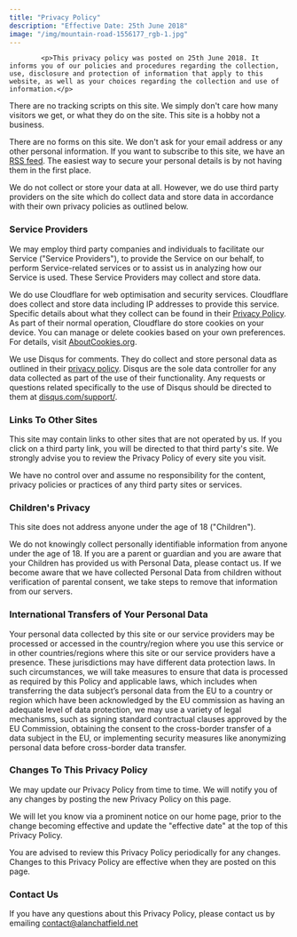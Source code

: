 ```yaml
---
title: "Privacy Policy"
description: "Effective Date: 25th June 2018"
image: "/img/mountain-road-1556177_rgb-1.jpg"
---
```


            <p>This privacy policy was posted on 25th June 2018. It informs you of our policies and procedures regarding the collection, use, disclosure and protection of information that apply to this website, as well as your choices regarding the collection and use of information.</p>
<p>There are no tracking scripts on this site. We simply don't care how many visitors we get, or what they do on the site. This site is a hobby not a business.</p>
<p>There are no forms on this site. We don't ask for your email address or any other personal information. If you want to subscribe to this site, we have an <a href="https://marketingviatechnology.com/rss/">RSS feed</a>. The easiest way to secure your personal details is by not having them in the first place.</p>
<p>We do not collect or store your data at all. However, we do use third party providers on the site which do collect data and store data in accordance with their own privacy policies as outlined below.</p>
<h3 id="serviceproviders">Service Providers</h3>
<p>We may employ third party companies and individuals to facilitate our Service ("Service Providers"), to provide the Service on our behalf, to perform Service-related services or to assist us in analyzing how our Service is used. These Service Providers may collect and store data.</p>
<p>We do use Cloudflare for web optimisation and security services. Cloudflare does collect and store data including IP addresses to provide this service. Specific details about what they collect can be found in their <a href="https://www.cloudflare.com/privacypolicy/">Privacy Policy</a>. As part of their normal operation, Cloudflare do store cookies on your device. You can manage or delete cookies based on your own preferences. For details, visit <a href="http://AboutCookies.org">AboutCookies.org</a>.</p>
<p>We use Disqus for comments. They do collect and store personal data as outlined in their <a href="https://help.disqus.com/terms-and-policies/disqus-privacy-policy">privacy policy</a>.  Disqus are the sole data controller for any data collected as part of the use of their functionality. Any requests or questions related specifically to the use of Disqus should be directed to them at <a href="https://disqus.com/support/">disqus.com/support/</a>.</p>
<h3 id="linkstoothersites">Links To Other Sites</h3>
<p>This site may contain links to other sites that are not operated by us. If you click on a third party link, you will be directed to that third party's site. We strongly advise you to review the Privacy Policy of every site you visit.</p>
<p>We have no control over and assume no responsibility for the content, privacy policies or practices of any third party sites or services.</p>
<h3 id="childrensprivacy">Children's Privacy</h3>
<p>This site does not address anyone under the age of 18 ("Children").</p>
<p>We do not knowingly collect personally identifiable information from anyone under the age of 18. If you are a parent or guardian and you are aware that your Children has provided us with Personal Data, please contact us. If we become aware that we have collected Personal Data from children without verification of parental consent, we take steps to remove that information from our servers.</p>
<h3 id="internationaltransfersofyourpersonaldata">International Transfers of Your Personal Data</h3>
<p>Your personal data collected by this site or our service providers may be processed or accessed in the country/region where you use this service or in other countries/regions where this site or our service providers have a presence. These jurisdictions may have different data protection laws. In such circumstances, we will take measures to ensure that data is processed as required by this Policy and applicable laws, which includes when transferring the data subject’s personal data from the EU to a country or region which have been acknowledged by the EU commission as having an adequate level of data protection, we may use a variety of legal mechanisms, such as signing standard contractual clauses approved by the EU Commission, obtaining the consent to the cross-border transfer of a data subject in the EU, or implementing security measures like anonymizing personal data before cross-border data transfer.</p>
<h3 id="changestothisprivacypolicy">Changes To This Privacy Policy</h3>
<p>We may update our Privacy Policy from time to time. We will notify you of any changes by posting the new Privacy Policy on this page.</p>
<p>We will let you know via a prominent notice on our home page, prior to the change becoming effective and update the "effective date" at the top of this Privacy Policy.</p>
<p>You are advised to review this Privacy Policy periodically for any changes. Changes to this Privacy Policy are effective when they are posted on this page.</p>
<h3 id="contactus">Contact Us</h3>
<p>If you have any questions about this Privacy Policy, please contact us by emailing <a href="mailto:contact@alanchatfield.net">contact@alanchatfield.net</a></p>
